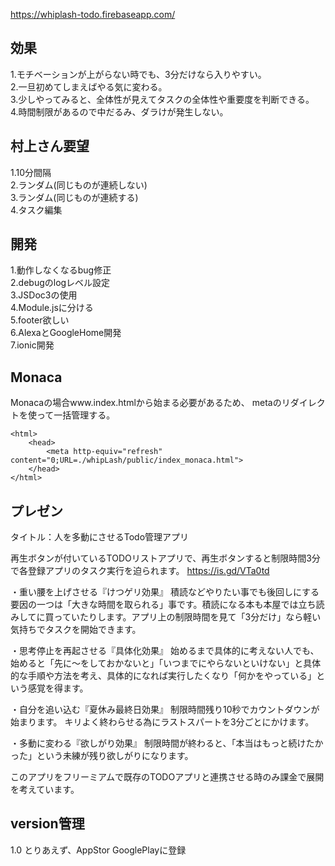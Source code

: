 https://whiplash-todo.firebaseapp.com/  

## 効果  
1.モチベーションが上がらない時でも、3分だけなら入りやすい。  
2.一旦初めてしまえばやる気に変わる。  
3.少しやってみると、全体性が見えてタスクの全体性や重要度を判断できる。  
4.時間制限があるので中だるみ、ダラけが発生しない。  
  
  
## 村上さん要望  
1.10分間隔  
2.ランダム(同じものが連続しない)  
3.ランダム(同じものが連続する)  
4.タスク編集  
  
  
  
## 開発  
1.動作しなくなるbug修正  
2.debugのlogレベル設定  
3.JSDoc3の使用  
4.Module.jsに分ける  
5.footer欲しい  
6.AlexaとGoogleHome開発  
7.ionic開発  
  
## Monaca 
Monacaの場合www.index.htmlから始まる必要があるため、
metaのリダイレクトを使って一括管理する。
```
<html>
    <head>
        <meta http-equiv="refresh" content="0;URL=./whipLash/public/index_monaca.html">
    </head>
</html>
```




## プレゼン
タイトル：人を多動にさせるTodo管理アプリ

再生ボタンが付いているTODOリストアプリで、再生ボタンすると制限時間3分で各登録アプリのタスク実行を迫られます。
https://is.gd/VTa0td

・重い腰を上げさせる『けつゲリ効果』
積読などやりたい事でも後回しにする要因の一つは「大きな時間を取られる」事です。積読になる本も本屋では立ち読みしてに買っていたりします。アプリ上の制限時間を見て「3分だけ」なら軽い気持ちでタスクを開始できます。

・思考停止を再起させる『具体化効果』
始めるまで具体的に考えない人でも、始めると「先に〜をしておかないと」「いつまでにやらないといけない」と具体的な手順や方法を考え、具体的になれば実行したくなり「何かをやっている」という感覚を得ます。

・自分を追い込む『夏休み最終日効果』
制限時間残り10秒でカウントダウンが始まります。
キリよく終わらせる為にラストスパートを3分ごとにかけます。

・多動に変わる『欲しがり効果』
制限時間が終わると、「本当はもっと続けたかった」という未練が残り欲しがりになります。

このアプリをフリーミアムで既存のTODOアプリと連携させる時のみ課金で展開を考えています。


## version管理
1.0 とりあえず、AppStor GooglePlayに登録


